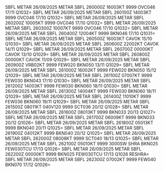 SBFL	METAR	26/09/2025	METAR SBFL 260000Z 16003KT 9999 OVC046 17/11 Q1032=
SBFL	METAR	26/09/2025	METAR SBFL 260100Z 14003KT 9999 OVC046 17/10 Q1032=
SBFL	METAR	26/09/2025	METAR SBFL 260200Z 10005KT 9999 OVC046 17/10 Q1032=
SBFL	METAR	26/09/2025	METAR SBFL 260300Z 10007KT 9999 OVC046 17/10 Q1032=
SBFL	METAR	26/09/2025	METAR SBFL 260400Z 12004KT 9999 BKN046 17/10 Q1031=
SBFL	METAR	26/09/2025	METAR SBFL 260500Z 16003KT CAVOK 15/10 Q1030=
SBFL	METAR	26/09/2025	METAR SBFL 260600Z 22002KT CAVOK 14/11 Q1029=
SBFL	METAR	26/09/2025	METAR SBFL 260700Z 00000KT CAVOK 13/10 Q1029=
SBFL	METAR	26/09/2025	METAR SBFL 260800Z 00000KT CAVOK 11/09 Q1029=
SBFL	METAR	26/09/2025	METAR SBFL 260900Z VRB02KT 9999 FEW020 BKN050 13/11 Q1029=
SBFL	METAR	26/09/2025	METAR SBFL 261000Z 16002KT 9999 FEW020 BKN050 15/12 Q1029=
SBFL	METAR	26/09/2025	METAR SBFL 261100Z 07007KT 9999 FEW030 BKN043 17/10 Q1030=
SBFL	METAR	26/09/2025	METAR SBFL 261200Z 14003KT 9999 FEW030 BKN060 18/11 Q1030=
SBFL	METAR	26/09/2025	METAR SBFL 261300Z 14004KT 9999 FEW030 BKN060 18/11 Q1029=
SBFL	METAR	26/09/2025	METAR SBFL 261400Z 11010KT 9999 FEW036 BKN060 19/11 Q1029=
SBFL	METAR	26/09/2025	METAR SBFL 261500Z 08011KT 040V120 9999 SCT036 20/12 Q1028=
SBFL	METAR	26/09/2025	METAR SBFL 261600Z 08013KT 9999 BKN033 20/13 Q1027=
SBFL	METAR	26/09/2025	METAR SBFL 261700Z 06009KT 9999 BKN033 20/12 Q1026=
SBFL	METAR	26/09/2025	METAR SBFL 261800Z 05013KT 9999 BKN040 20/11 Q1025=
SBFL	METAR	26/09/2025	METAR SBFL 261900Z 04012KT 9999 BKN040 20/12 Q1025=
SBFL	METAR	26/09/2025	METAR SBFL 262000Z 08008KT 9999 SCT040 18/13 Q1025=
SBFL	METAR	26/09/2025	METAR SBFL 262100Z 05010KT 9999 3000SW SHRA BKN025 FEW030TCU 17/13 Q1026=
SBFL	METAR	26/09/2025	METAR SBFL 262200Z 00000KT 9999 BKN025 FEW030TCU 17/13 Q1026 RESHRA=
SBFL	METAR	26/09/2025	METAR SBFL 262300Z 07002KT 9999 FEW040 BKN070 17/12 Q1026=
